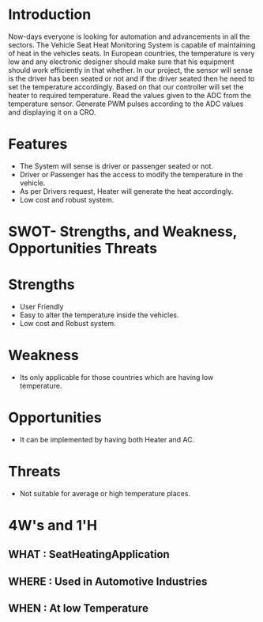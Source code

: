 

# Introduction
Now-days everyone is looking for automation and advancements in all the sectors. The Vehicle Seat Heat Monitoring System is capable of maintaining of heat in the vehicles seats. In European countries, the temperature is very low and any electronic designer should make sure that his equipment should work efficiently in that whether. In our project, the sensor will sense is the driver has been seated or not and if the driver seated then he need to set the temperature accordingly. Based on that our controller will set the heater to required temperature. Read the values given to the ADC from the temperature sensor. Generate PWM pulses according to the ADC values and displaying it on a CRO.

# Features
- The System will sense is driver or passenger seated or not.
- Driver or Passenger has the access to modify the temperature in the vehicle.
- As per Drivers request, Heater will generate the heat accordingly.
- Low cost and robust system.
# SWOT- Strengths, and Weakness, Opportunities Threats
# Strengths
- User Friendly
- Easy to alter the temperature inside the vehicles.
- Low cost and Robust system.
# Weakness
- Its only applicable for those countries which are having low temperature.
# Opportunities
- It can be implemented by having both Heater and AC.
# Threats
- Not suitable for average or high temperature places.

# 4W's and 1'H
## WHAT : SeatHeatingApplication
## WHERE : Used in Automotive Industries
## WHEN : At low Temperature
